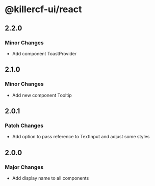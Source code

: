 # @killercf-ui/react

## 2.2.0

### Minor Changes

- Add component ToastProvider

## 2.1.0

### Minor Changes

- Add new component Tooltip

## 2.0.1

### Patch Changes

- Add option to pass reference to TextInput and adjust some styles

## 2.0.0

### Major Changes

- Add display name to all components
